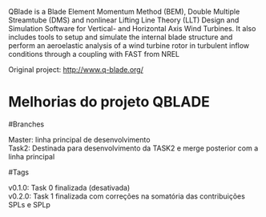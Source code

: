 QBlade is a Blade Element Momentum Method (BEM), Double Multiple Streamtube (DMS) and nonlinear Lifting Line Theory (LLT) Design and Simulation Software for Vertical- and Horizontal Axis Wind Turbines. It also includes tools to setup and simulate the internal blade structure and perform an aeroelastic analysis of a wind turbine rotor in turbulent inflow conditions through a coupling with FAST from NREL

Original project: http://www.q-blade.org/


# Melhorias do projeto QBLADE

#Branches

Master: linha principal de desenvolvimento<br />
Task2: Destinada para desenvolvimento da TASK2 e merge posterior com a linha principal<br />

#Tags

v0.1.0: Task 0 finalizada (desativada)<br />
v0.2.0: Task 1 finalizada com correções na somatória das contribuições SPLs e SPLp<br />



